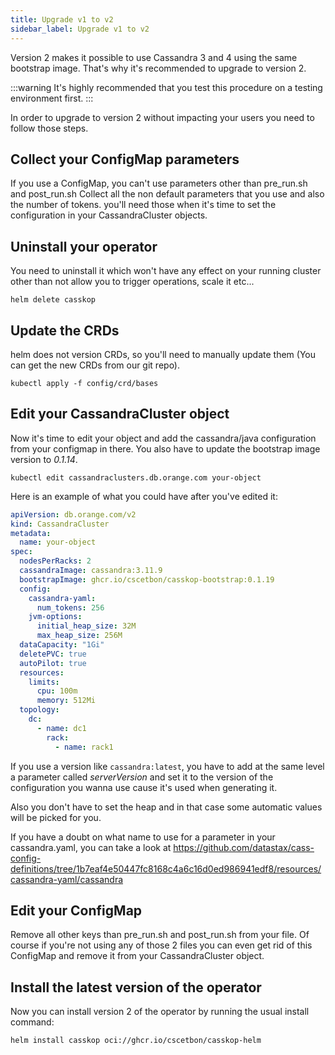 ```yaml
---
title: Upgrade v1 to v2
sidebar_label: Upgrade v1 to v2
---
```


Version 2 makes it possible to use Cassandra 3 and 4 using the same bootstrap image. That's why it's recommended to
upgrade to version 2.

:::warning
It's highly recommended that you test this procedure on a testing environment first.
:::

In order to upgrade to version 2 without impacting your users you need to follow those steps.

## Collect your ConfigMap parameters
If you use a ConfigMap, you can't use parameters other than pre_run.sh and post_run.sh
Collect all the non default parameters that you use and also the number of tokens. you'll
need those when it's time to set the configuration in your CassandraCluster objects.

## Uninstall your operator
You need to uninstall it which won't have any effect on your running cluster other than
not allow you to trigger operations, scale it etc...
```shell
helm delete casskop
```

## Update the CRDs
helm does not version CRDs, so you'll need to manually update them (You can get the
new CRDs from our git repo).
```shell
kubectl apply -f config/crd/bases
```

## Edit your CassandraCluster object
Now it's time to edit your object and add the cassandra/java configuration from your configmap in there.
You also have to update the bootstrap image version to *0.1.14*.
```shell
kubectl edit cassandraclusters.db.orange.com your-object
```

Here is an example of what you could have after you've edited it:
```yaml
apiVersion: db.orange.com/v2
kind: CassandraCluster
metadata:
  name: your-object
spec:
  nodesPerRacks: 2
  cassandraImage: cassandra:3.11.9
  bootstrapImage: ghcr.io/cscetbon/casskop-bootstrap:0.1.19
  config:
    cassandra-yaml:
      num_tokens: 256
    jvm-options:
      initial_heap_size: 32M
      max_heap_size: 256M
  dataCapacity: "1Gi"
  deletePVC: true
  autoPilot: true
  resources:
    limits:
      cpu: 100m
      memory: 512Mi
  topology:
    dc:
      - name: dc1
        rack:
          - name: rack1
```

If you use a version like `cassandra:latest`, you have to add at the
same level a parameter called _serverVersion_ and set it to the version of
the configuration you wanna use cause it's used when generating it.

Also you don't have to set the heap and in that case some automatic values
will be picked for you.


If you have a doubt on what name to use for a parameter in your cassandra.yaml,
you can take a look at https://github.com/datastax/cass-config-definitions/tree/1b7eaf4e50447fc8168c4a6c16d0ed986941edf8/resources/cassandra-yaml/cassandra

## Edit your ConfigMap
Remove all other keys than pre_run.sh and post_run.sh from your file.
Of course if you're not using any of those 2 files you can even get rid of this
ConfigMap and remove it from your CassandraCluster object.

## Install the latest version of the operator
Now you can install version 2 of the operator by running the usual install
command:
```shell
helm install casskop oci://ghcr.io/cscetbon/casskop-helm
```

